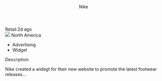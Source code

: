<div id="container">
  <article id="card">
    <header>
      <img id="nikeLogo" src="https://cdn3.iconfinder.com/data/icons/popular-services-brands-vol-2/512/nike-512.png" alt="">
      <span id="nike" class="subhead">Nike</span>
    </header>
    <img id="shoe" src="https://dks.scene7.com/is/image/GolfGalaxy/19NIKMRMX270BLKPNMNS_Black_White_Solar_Red?qlt=70&wid=600&fmt=pjpeg" alt="">
    <section>
      <div id="description">
        <span id="retail" class="subhead">Retail</span> <span id="time" class="faded">2d ago</span>
      </div>
      <div id="location">
        <img src="https://image.flaticon.com/icons/png/512/67/67872.png">
        <span class="faded">North America</span>
      </div>
      <div id="tags">
        <ul>
          <li>Advertising</li>
          <li>Widget</li>
        </ul>
      </div>
    </section>
    <footer>
      <p>Description</p>
      <p class="faded">Nike created a widegt for their new website to promote the latest footwear releases...</p>
    </footer>
  </article>
</div>
